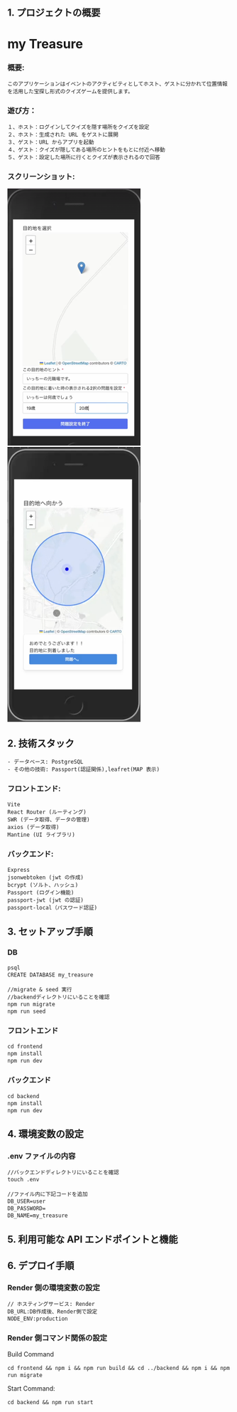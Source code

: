 ## 1. プロジェクトの概要

# my Treasure

### 概要:

```
このアプリケーションはイベントのアクティビティとしてホスト、ゲストに分かれて位置情報を活用した宝探し形式のクイズゲームを提供します。
```

### 遊び方：

```
１、ホスト：ログインしてクイズを隠す場所をクイズを設定
２、ホスト：生成された URL をゲストに展開
３、ゲスト：URL からアプリを起動
４、ゲスト：クイズが隠してある場所のヒントをもとに付近へ移動
５、ゲスト：設定した場所に行くとクイズが表示されるので回答
```

### スクリーンショット:

<img src="./docs//問題設定.png" width="300px">
<img src="./docs//目的地着.png" width="300px">

## 2. 技術スタック

```
- データベース: PostgreSQL
- その他の技術: Passport(認証関係),leafret(MAP 表示)
```

### フロントエンド:

```
Vite
React Router (ルーティング)
SWR (データ取得、データの管理)
axios (データ取得)
Mantine (UI ライブラリ)
```

### バックエンド:

```
Express
jsonwebtoken (jwt の作成)
bcrypt (ソルト、ハッシュ)
Passport (ログイン機能)
passport-jwt (jwt の認証)
passport-local（パスワード認証)
```

## 3. セットアップ手順

### DB

```
psql
CREATE DATABASE my_treasure

//migrate & seed 実行
//backendディレクトリにいることを確認
npm run migrate
npm run seed

```

### フロントエンド

```
cd frontend
npm install
npm run dev
```

### バックエンド

```
cd backend
npm install
npm run dev
```

## 4. 環境変数の設定

### .env ファイルの内容

```
//バックエンドディレクトリにいることを確認
touch .env

//ファイル内に下記コードを追加
DB_USER=user
DB_PASSWORD=
DB_NAME=my_treasure
```

## 5. 利用可能な API エンドポイントと機能

## 6. デプロイ手順

### Render 側の環境変数の設定

```
// ホスティングサービス: Render
DB_URL:DB作成後、Render側で設定
NODE_ENV:production
```

### Render 側コマンド関係の設定

Build Command

```
cd frontend && npm i && npm run build && cd ../backend && npm i && npm run migrate
```

Start Command:

```
cd backend && npm run start
```
